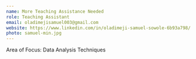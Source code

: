 ```yaml
---
name: More Teaching Assistance Needed
role: Teaching Assistant
email: oladimejisamuel003@gmail.com
website: https://www.linkedin.com/in/oladimeji-samuel-sowole-6b93a798/
photo: samuel-min.jpg
---
```


Area of Focus: Data Analysis Techniques
